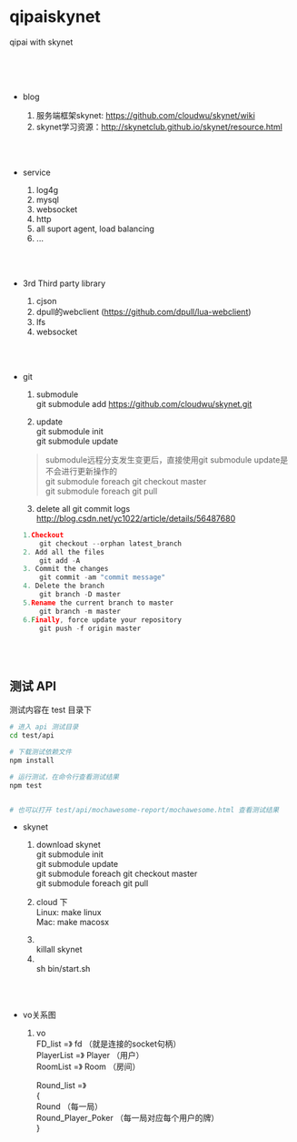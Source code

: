 # qipaiskynet
qipai   with  skynet


<br>
<br>
<br>


- blog

  1. 服务端框架skynet: https://github.com/cloudwu/skynet/wiki
  2. skynet学习资源：http://skynetclub.github.io/skynet/resource.html


<br>
<br>

- service

  1.  log4g
  2.  mysql
  3.  websocket
  4.  http
  6.  all suport agent,  load balancing
  5.  ...

<br>
<br>

- 3rd Third party library

  1. cjson
  2. dpull的webclient (https://github.com/dpull/lua-webclient)
  3. lfs
  4. websocket

<br>
<br>

- git

  1. submodule  
     git submodule add https://github.com/cloudwu/skynet.git

  2. update  
    git submodule init  
    git submodule update    <br>
    > submodule远程分支发生变更后，直接使用git submodule update是不会进行更新操作的  
    > git submodule foreach git checkout master  
    > git submodule foreach git pull  

  3. delete all git commit logs   
    http://blog.csdn.net/yc1022/article/details/56487680   
    ``` c++
    1.Checkout
        git checkout --orphan latest_branch
    2. Add all the files
        git add -A
    3. Commit the changes
        git commit -am "commit message"
    4. Delete the branch
        git branch -D master
    5.Rename the current branch to master
        git branch -m master
    6.Finally, force update your repository
        git push -f origin master
    ```

<br>
<br>

## 测试 API
测试内容在 test 目录下

```sh
# 进入 api 测试目录
cd test/api

# 下载测试依赖文件
npm install

# 运行测试，在命令行查看测试结果
npm test


# 也可以打开 test/api/mochawesome-report/mochawesome.html 查看测试结果

```

- skynet
  1. download  skynet  
       git submodule init  
       git submodule update  
       git submodule foreach git checkout master  
       git submodule foreach git pull
  2. cloud 下  
       Linux: make linux  
       Mac: make macosx

  3.  <br>
       killall skynet  

  4.  <br>
       sh bin/start.sh


<br>
<br>

- vo关系图
  1. vo  
       FD_list =》 fd  （就是连接的socket句柄）  
       PlayerList =》 Player （用户）  
       RoomList =》 Room       （房间）   

       Round_list =》   
       {      
        Round   （每一局）   
        Round_Player_Poker （每一局对应每个用户的牌）   
        }
